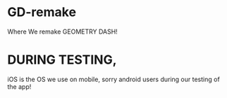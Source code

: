 # GD-remake
Where We remake GEOMETRY DASH!
# DURING TESTING,
iOS is the OS we use on mobile, sorry android users during our testing of the app!
